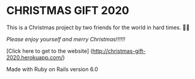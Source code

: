 # CHRISTMAS GIFT 2020

This is a Christmas project by two friends for the world in hard times. 🎄✨

_Please enjoy yourself and merry Christmas!!!!!!_

[Click here to get to the website] (http://christmas-gift-2020.herokuapp.com/)

Made with Ruby on Rails version 6.0
